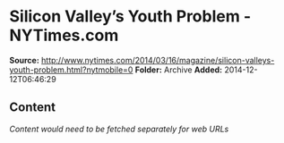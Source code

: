# Silicon Valley’s Youth Problem - NYTimes.com

**Source:** http://www.nytimes.com/2014/03/16/magazine/silicon-valleys-youth-problem.html?nytmobile=0
**Folder:** Archive
**Added:** 2014-12-12T06:46:29




## Content
*Content would need to be fetched separately for web URLs*
